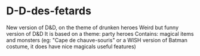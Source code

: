 # D-D-des-fetards
New version of D&amp;D, on the theme of drunken heroes
Weird but funny version of D&D
It is based on a theme: party heroes
Contains: magical items and monsters (eg: "Cape de chauve-souris" or a WISH version of Batman costume, it does have nice magicals useful features)
